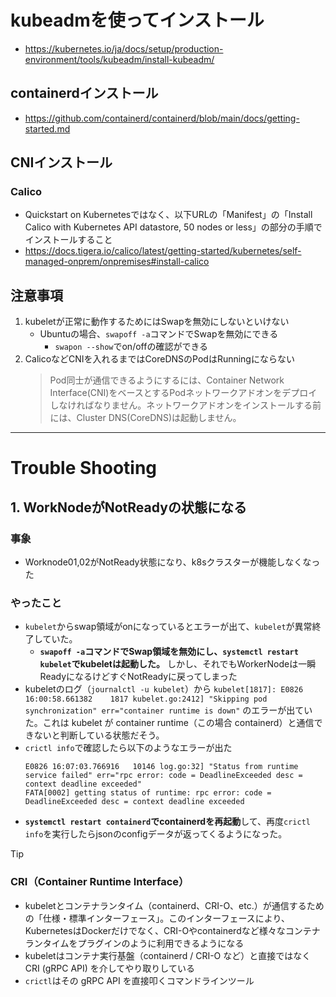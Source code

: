# kubeadmを使ってインストール
- https://kubernetes.io/ja/docs/setup/production-environment/tools/kubeadm/install-kubeadm/

## containerdインストール
- https://github.com/containerd/containerd/blob/main/docs/getting-started.md

## CNIインストール
### Calico
- Quickstart on Kubernetesではなく、以下URLの「Manifest」の「Install Calico with Kubernetes API datastore, 50 nodes or less」の部分の手順でインストールすること
- https://docs.tigera.io/calico/latest/getting-started/kubernetes/self-managed-onprem/onpremises#install-calico

## 注意事項
1. kubeletが正常に動作するためにはSwapを無効にしないといけない
   - Ubuntuの場合、`swapoff -a`コマンドでSwapを無効にできる
     - `swapon --show`でon/offの確認ができる
2. CalicoなどCNIを入れるまではCoreDNSのPodはRunningにならない  
   > Pod同士が通信できるようにするには、Container Network Interface(CNI)をベースとするPodネットワークアドオンをデプロイしなければなりません。ネットワークアドオンをインストールする前には、Cluster DNS(CoreDNS)は起動しません。

---

# Trouble Shooting
## 1. WorkNodeがNotReadyの状態になる
### 事象
- Worknode01,02がNotReady状態になり、k8sクラスターが機能しなくなった

### やったこと
- `kubelet`からswap領域がonになっているとエラーが出て、`kubelet`が異常終了していた。
  - **`swapoff -a`コマンドでSwap領域を無効にし、`systemctl restart kubelet`でkubeletは起動した。** しかし、それでもWorkerNodeは一瞬ReadyになるけどすぐNotReadyに戻ってしまった
- kubeletのログ（`journalctl -u kubelet`）から `kubelet[1817]: E0826 16:00:58.661382    1817 kubelet.go:2412] "Skipping pod synchronization" err="container runtime is down"` のエラーが出ていた。これは kubelet が container runtime（この場合 containerd）と通信できないと判断している状態だそう。
- `crictl info`で確認したら以下のようなエラーが出た  
  ```shell
  E0826 16:07:03.766916   10146 log.go:32] "Status from runtime service failed" err="rpc error: code = DeadlineExceeded desc = context deadline exceeded"
  FATA[0002] getting status of runtime: rpc error: code = DeadlineExceeded desc = context deadline exceeded
  ``` 
- **`systemctl restart containerd`でcontainerdを再起動**して、再度`crictl info`を実行したらjsonのconfigデータが返ってくるようになった。

> [!TIP] 
> ### CRI（Container Runtime Interface）
> - kubeletとコンテナランタイム（containerd、CRI-O、etc.）が通信するための「仕様・標準インターフェース」。このインターフェースにより、KubernetesはDockerだけでなく、CRI-Oやcontainerdなど様々なコンテナランタイムをプラグインのように利用できるようになる
> - kubeletはコンテナ実行基盤（containerd / CRI-O など）と直接ではなく CRI (gRPC API) を介してやり取りしている
> - `crictl`はその gRPC API を直接叩くコマンドラインツール